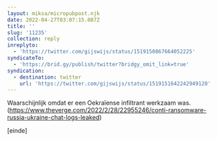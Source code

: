 ```yaml
---
layout: miksa/micropubpost.njk
date: 2022-04-27T03:07:15.087Z
title: ''
slug: '11235'
collection: reply
inreplyto:
  - 'https://twitter.com/gijswijs/status/1519150867664052225'
syndicateTo:
  - 'https://brid.gy/publish/twitter?bridgy_omit_link=true'
syndication:
  - destination: twitter
    url: 'https://twitter.com/gijswijs/status/1519151642242949120'
---
```

Waarschijnlijk omdat er een Oekraïense infiltrant werkzaam was. (https://www.theverge.com/2022/2/28/22955246/conti-ransomware-russia-ukraine-chat-logs-leaked)

[einde]
